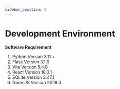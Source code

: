 ```yaml
---
sidebar_position: 4
---
```


# Development Environment

**Software Requirement**

1. Python Version 3.11 + 
2. Flask Version 3.1.0
3. Vite Version 5.4.8
4. React Version 18.3.1
5. SQLite Version 3.47.1
6. Node JS Version 20.18.0 